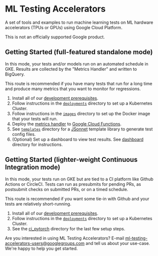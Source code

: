 # ML Testing Accelerators

A set of tools and examples to run machine learning tests on ML hardware
accelerators (TPUs or GPUs) using Google Cloud Platform.

This is not an officially supported Google product.

## Getting Started (full-featured standalone mode)

In this mode, your tests and/or models run on an automated schedule in GKE. Results
are collected by the "Metrics Handler" and written to BigQuery.

This route is recommended if you have many tests that run for a long time and
produce many metrics that you want to monitor for regressions.

1. Install all of our [development prerequisites](doc/developing.md#Prerequisites).
1. Follow instructions in the [`deployments`](deployments/README.md) directory to set up a Kubernetes Cluster.
1. Follow instructions in the [`images`](images/README.md) directory to set up the Docker image that your tests will run.
1. Deploy the [metrics handler](metrics_handler/README.md) to [Google Cloud Functions](https://cloud.google.com/functions).
1. See [`templates`](templates/README.md) directory for a [JSonnet](https://jsonnet.org/) template library to generate test config files.
1. (Optional) Set up a dashboard to view test results. See [ dashboard ](dashboard/README.md) directory for instructions.

## Getting Started (lighter-weight Continuous Integration mode)

In this mode, your tests run on GKE but are tied to a CI platform like Github
Actions or CircleCI. Tests can run as presubmits for pending PRs, as postsubmit
checks on submitted PRs, or on a timed schedule.

This route is recommended if you want some tie-in with Github and your tests are
relatively short-running.

1. Install all of our [development prerequisites](doc/developing.md#Prerequisites).
1. Follow instructions in the [`deployments`](deployments/README.md) directory to set up a Kubernetes Cluster.
1. See the [ci_pytorch](ci_pytorch/README.md) directory for the last few setup steps.


Are you interested in using ML Testing Accelerators? E-mail [ml-testing-accelerators-users@googlegroups.com](mailto:ml-testing-accelerators-users@googlegroups.com) and tell us about your use-case. We're happy to help you get started.
